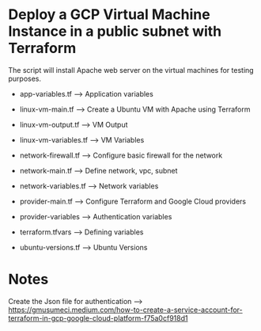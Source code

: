 # Deploy a GCP Virtual Machine Instance in a public subnet with Terraform

The script will install Apache web server on the virtual machines for testing purposes.

- app-variables.tf -->  Application variables

- linux-vm-main.tf --> Create a Ubuntu VM with Apache using Terraform

- linux-vm-output.tf --> VM Output

- linux-vm-variables.tf --> VM Variables 

- network-firewall.tf --> Configure basic firewall for the network

- network-main.tf --> Define network, vpc, subnet

- network-variables.tf --> Network variables

- provider-main.tf --> Configure Terraform and Google Cloud providers

- provider-variables --> Authentication variables

- terraform.tfvars --> Defining variables 

- ubuntu-versions.tf --> Ubuntu Versions

# Notes

Create the Json file for authentication --> https://gmusumeci.medium.com/how-to-create-a-service-account-for-terraform-in-gcp-google-cloud-platform-f75a0cf918d1

